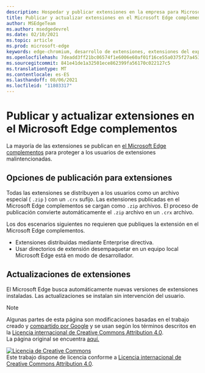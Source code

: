 ```yaml
---
description: Hospedar y publicar extensiones en la empresa para Microsoft Edge (Chromium).
title: Publicar y actualizar extensiones en el Microsoft Edge complementos
author: MSEdgeTeam
ms.author: msedgedevrel
ms.date: 02/10/2021
ms.topic: article
ms.prod: microsoft-edge
keywords: edge-chromium, desarrollo de extensiones, extensiones del explorador, complementos, centro de partners, desarrollador
ms.openlocfilehash: 7deadd3ff21bc06574f1e6006e60af01f16ce55a0375f27a453cf998b3818c72
ms.sourcegitcommit: 841e41de1a32501ece862399fa56170c022127c5
ms.translationtype: MT
ms.contentlocale: es-ES
ms.lasthandoff: 08/06/2021
ms.locfileid: "11803317"
---
```

# <a name="publish-and-update-extensions-in-the-microsoft-edge-add-ons-store"></a>Publicar y actualizar extensiones en el Microsoft Edge complementos  

La mayoría de las extensiones se publican en [el Microsoft Edge complementos][MicrosoftMicrosoftedgeInsiderAddonsEdgeextensions] para proteger a los usuarios de extensiones malintencionadas.  

## <a name="publish-options-for-extensions"></a>Opciones de publicación para extensiones  

Todas las extensiones se distribuyen a los usuarios como un archivo especial \( `.zip` \) con un `.crx` sufijo.  Las extensiones publicadas en el Microsoft Edge complementos se cargan como `.zip` archivos.  El proceso de publicación convierte automáticamente el `.zip` archivo en un `.crx` archivo.  

Los dos escenarios siguientes no requieren que publiques la extensión en el Microsoft Edge complementos.  

*   Extensiones distribuidas mediante Enterprise directiva.  
*   Usar directorios de extensión desempaquetar en un equipo local Microsoft Edge está en modo de desarrollador.  

## <a name="updates-to-extensions"></a>Actualizaciones de extensiones

El Microsoft Edge busca automáticamente nuevas versiones de extensiones instaladas. Las actualizaciones se instalan sin intervención del usuario.  


<!-- image links -->

<!-- links -->  

[MicrosoftMicrosoftedgeInsiderAddonsEdgeextensions]: https://microsoftedge.microsoft.com/insider-addons/category/EdgeExtensions "Extensiones: Microsoft Edge Insider Addons | Microsoft"  

> [!NOTE]
> Algunas partes de esta página son modificaciones basadas en el trabajo creado y [compartido por Google][GoogleSitePolicies] y se usan según los términos descritos en la [Licencia internacional de Creative Commons Attribution 4.0][CCA4IL].  
> La página original se encuentra [aquí.](https://developer.chrome.com/extensions/hosting)  

[![Licencia de Creative Commons][CCby4Image]][CCA4IL]  
Este trabajo dispone de licencia conforme a [Licencia internacional de Creative Commons Attribution 4.0][CCA4IL].  

[CCA4IL]: https://creativecommons.org/licenses/by/4.0  
[CCby4Image]: https://i.creativecommons.org/l/by/4.0/88x31.png  
[GoogleSitePolicies]: https://developers.google.com/terms/site-policies  
